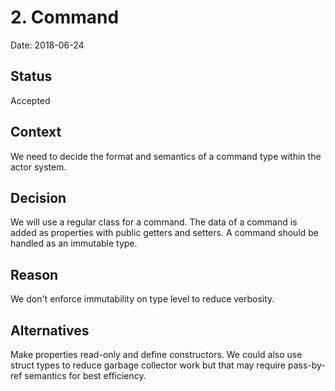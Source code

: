 # 2. Command

Date: 2018-06-24

## Status

Accepted

## Context

We need to decide the format and semantics of a command type within the actor system.

## Decision

We will use a regular class for a command. The data of a command is added as properties with public getters and setters. A command should be handled as an immutable type.

## Reason

We don't enforce immutability on type level to reduce verbosity.

## Alternatives

Make properties read-only and define constructors. We could also use struct types to reduce garbage collector work but that may require pass-by-ref semantics for best efficiency.